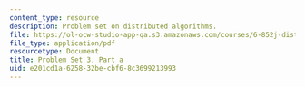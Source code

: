```yaml
---
content_type: resource
description: Problem set on distributed algorithms.
file: https://ol-ocw-studio-app-qa.s3.amazonaws.com/courses/6-852j-distributed-algorithms-fall-2009/e201cd1a625832becbf68c3699213993_MIT6_852JF09_pset3a.pdf
file_type: application/pdf
resourcetype: Document
title: Problem Set 3, Part a
uid: e201cd1a-6258-32be-cbf6-8c3699213993
---
```

